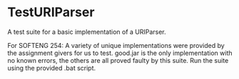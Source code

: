 # TestURIParser
A test suite for a basic implementation of a URIParser.

For SOFTENG 254:
A variety of unique implementations were provided by the assignment givers for us to test.
good.jar is the only implementation with no known errors, the others are all proved faulty by this suite.
Run the suite using the provided .bat script.
